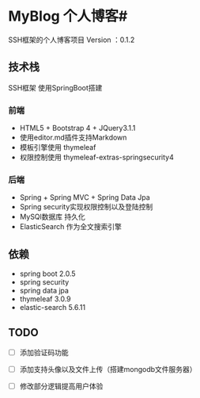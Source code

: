 # MyBlog 个人博客#

SSH框架的个人博客项目 Version ：0.1.2

## 技术栈 ##

SSH框架 使用SpringBoot搭建
### 前端 ###

* HTML5 + Bootstrap 4 + JQuery3.1.1
* 使用editor.md插件支持Markdown
* 模板引擎使用 thymeleaf
* 权限控制使用 thymeleaf-extras-springsecurity4
### 后端 ###
* Spring + Spring MVC + Spring Data Jpa
* Spring security实现权限控制以及登陆控制
* MySQl数据库 持久化
* ElasticSearch 作为全文搜索引擎

## 依赖 ##
* spring boot 2.0.5 
* spring security
* spring data jpa
* thymeleaf 3.0.9
* elastic-search 5.6.11

## TODO ##
* [ ] 添加验证码功能
* [ ] 添加支持头像以及文件上传（搭建mongodb文件服务器）
* [ ] 修改部分逻辑提高用户体验

